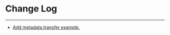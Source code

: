 # Change Log
---

- [Add metadata transfer example.](https://github.com/Tencent/spring-cloud-tencent/pull/210)
